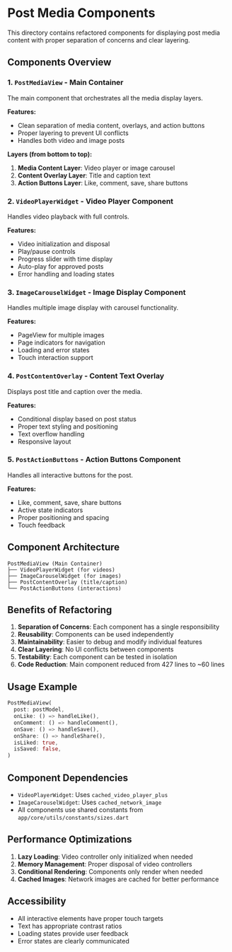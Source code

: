 # Post Media Components

This directory contains refactored components for displaying post media content with proper separation of concerns and clear layering.

## Components Overview

### 1. `PostMediaView` - Main Container
The main component that orchestrates all the media display layers.

**Features:**
- Clean separation of media content, overlays, and action buttons
- Proper layering to prevent UI conflicts
- Handles both video and image posts

**Layers (from bottom to top):**
1. **Media Content Layer**: Video player or image carousel
2. **Content Overlay Layer**: Title and caption text
3. **Action Buttons Layer**: Like, comment, save, share buttons

### 2. `VideoPlayerWidget` - Video Player Component
Handles video playback with full controls.

**Features:**
- Video initialization and disposal
- Play/pause controls
- Progress slider with time display
- Auto-play for approved posts
- Error handling and loading states

### 3. `ImageCarouselWidget` - Image Display Component
Handles multiple image display with carousel functionality.

**Features:**
- PageView for multiple images
- Page indicators for navigation
- Loading and error states
- Touch interaction support

### 4. `PostContentOverlay` - Content Text Overlay
Displays post title and caption over the media.

**Features:**
- Conditional display based on post status
- Proper text styling and positioning
- Text overflow handling
- Responsive layout

### 5. `PostActionButtons` - Action Buttons Component
Handles all interactive buttons for the post.

**Features:**
- Like, comment, save, share buttons
- Active state indicators
- Proper positioning and spacing
- Touch feedback

## Component Architecture

```
PostMediaView (Main Container)
├── VideoPlayerWidget (for videos)
├── ImageCarouselWidget (for images)
├── PostContentOverlay (title/caption)
└── PostActionButtons (interactions)
```

## Benefits of Refactoring

1. **Separation of Concerns**: Each component has a single responsibility
2. **Reusability**: Components can be used independently
3. **Maintainability**: Easier to debug and modify individual features
4. **Clear Layering**: No UI conflicts between components
5. **Testability**: Each component can be tested in isolation
6. **Code Reduction**: Main component reduced from 427 lines to ~60 lines

## Usage Example

```dart
PostMediaView(
  post: postModel,
  onLike: () => handleLike(),
  onComment: () => handleComment(),
  onSave: () => handleSave(),
  onShare: () => handleShare(),
  isLiked: true,
  isSaved: false,
)
```

## Component Dependencies

- `VideoPlayerWidget`: Uses `cached_video_player_plus`
- `ImageCarouselWidget`: Uses `cached_network_image`
- All components use shared constants from `app/core/utils/constants/sizes.dart`

## Performance Optimizations

1. **Lazy Loading**: Video controller only initialized when needed
2. **Memory Management**: Proper disposal of video controllers
3. **Conditional Rendering**: Components only render when needed
4. **Cached Images**: Network images are cached for better performance

## Accessibility

- All interactive elements have proper touch targets
- Text has appropriate contrast ratios
- Loading states provide user feedback
- Error states are clearly communicated 